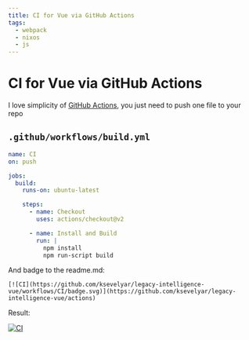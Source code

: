 ```yaml
---
title: CI for Vue via GitHub Actions
tags:
  - webpack
  - nixos
  - js
---
```


# CI for Vue via GitHub Actions

I love simplicity of [GitHub Actions](https://github.com/features/actions), you just need to push one file to your repo

## `.github/workflows/build.yml`

```yml
name: CI
on: push

jobs:
  build:
    runs-on: ubuntu-latest

    steps:
      - name: Checkout
        uses: actions/checkout@v2

      - name: Install and Build
        run: |
          npm install
          npm run-script build
```

And badge to the readme.md:


```
[![CI](https://github.com/ksevelyar/legacy-intelligence-vue/workflows/CI/badge.svg)](https://github.com/ksevelyar/legacy-intelligence-vue/actions)
```

Result:

[![CI](https://github.com/ksevelyar/legacy-intelligence-vue/workflows/CI/badge.svg)](https://github.com/ksevelyar/legacy-intelligence-vue/actions)
